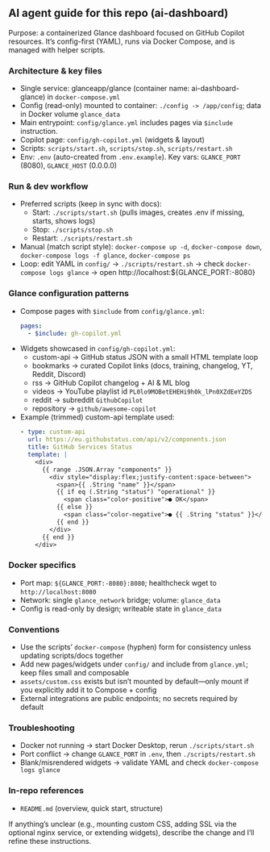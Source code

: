 ## AI agent guide for this repo (ai-dashboard)

Purpose: a containerized Glance dashboard focused on GitHub Copilot resources. It’s config-first (YAML), runs via Docker Compose, and is managed with helper scripts.

### Architecture & key files

- Single service: glanceapp/glance (container name: ai-dashboard-glance) in `docker-compose.yml`
- Config (read-only) mounted to container: `./config -> /app/config`; data in Docker volume `glance_data`
- Main entrypoint: `config/glance.yml` includes pages via `$include` instruction.
- Copilot page: `config/gh-copilot.yml` (widgets & layout)
- Scripts: `scripts/start.sh`, `scripts/stop.sh`, `scripts/restart.sh`
- Env: `.env` (auto-created from `.env.example`). Key vars: `GLANCE_PORT` (8080), `GLANCE_HOST` (0.0.0.0)

### Run & dev workflow

- Preferred scripts (keep in sync with docs):
  - Start: `./scripts/start.sh` (pulls images, creates .env if missing, starts, shows logs)
  - Stop: `./scripts/stop.sh`
  - Restart: `./scripts/restart.sh`
- Manual (match script style): `docker-compose up -d`, `docker-compose down`, `docker-compose logs -f glance`, `docker-compose ps`
- Loop: edit YAML in `config/` → `./scripts/restart.sh` → check `docker-compose logs glance` → open http://localhost:${GLANCE_PORT:-8080}

### Glance configuration patterns

- Compose pages with `$include` from `config/glance.yml`:
  ```yaml
  pages:
    - $include: gh-copilot.yml
  ```
- Widgets showcased in `config/gh-copilot.yml`:
  - custom-api → GitHub status JSON with a small HTML template loop
  - bookmarks → curated Copilot links (docs, training, changelog, YT, Reddit, Discord)
  - rss → GitHub Copilot changelog + AI & ML blog
  - videos → YouTube playlist id `PL0lo9MOBetEHEHi9h0k_lPn0XZdEeYZDS`
  - reddit → subreddit `GithubCopilot`
  - repository → `github/awesome-copilot`
- Example (trimmed) custom-api template used:
  ```yaml
  - type: custom-api
    url: https://eu.githubstatus.com/api/v2/components.json
    title: GitHub Services Status
    template: |
      <div>
        {{ range .JSON.Array "components" }}
          <div style="display:flex;justify-content:space-between">
            <span>{{ .String "name" }}</span>
            {{ if eq (.String "status") "operational" }}
              <span class="color-positive">● OK</span>
            {{ else }}
              <span class="color-negative">● {{ .String "status" }}</span>
            {{ end }}
          </div>
        {{ end }}
      </div>
  ```

### Docker specifics

- Port map: `${GLANCE_PORT:-8080}:8080`; healthcheck wget to `http://localhost:8080`
- Network: single `glance_network` bridge; volume: `glance_data`
- Config is read-only by design; writeable state in `glance_data`

### Conventions

- Use the scripts’ `docker-compose` (hyphen) form for consistency unless updating scripts/docs together
- Add new pages/widgets under `config/` and include from `glance.yml`; keep files small and composable
- `assets/custom.css` exists but isn’t mounted by default—only mount if you explicitly add it to Compose + config
- External integrations are public endpoints; no secrets required by default

### Troubleshooting

- Docker not running → start Docker Desktop, rerun `./scripts/start.sh`
- Port conflict → change `GLANCE_PORT` in `.env`, then `./scripts/restart.sh`
- Blank/misrendered widgets → validate YAML and check `docker-compose logs glance`

### In-repo references

- `README.md` (overview, quick start, structure)

If anything’s unclear (e.g., mounting custom CSS, adding SSL via the optional nginx service, or extending widgets), describe the change and I’ll refine these instructions.
